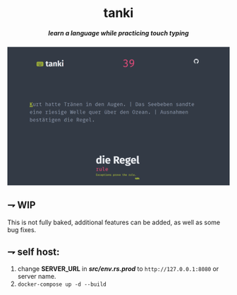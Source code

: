 <div align="center">

# tanki
##### learn a language while practicing touch typing

![tanki](home.png)
</div>


## ⇁  WIP
This is not fully baked, additional features can be added, as well as some bug fixes.


## ⇁ self host:
1. change **SERVER_URL** in ***src/env.rs.prod*** to ``http://127.0.0.1:8080`` or server name.
2. ``docker-compose up -d --build``
